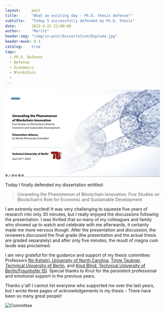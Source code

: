 ```yaml
---
layout:     post
title:      "What an exciting day - Ph.D. thesis defense!" 
subtitle:   "Today I successfully defended my Ph.D. thesis"
date:       2022-4-22 22:00:00
author:     "Moritz"
header-img: "/img/in-post/Dissertation/Diploma.jpg"
header-mask: 0.3
catalog:    true
tags:
  - Ph.D. Defense
  - Defense
  - Economics
  - Blockchain
  - 
---
```

<img src="/img/in-post/dissertation/Titlepage.png" alt="Presentation Title" width="1000"/>

Today I finally defended my dissertation entitled: 
<blockquote> 
Unraveling the Phenomenon of Blockchain Innovation: Five Studies on Blockchain’s Role for Economic and Sustainable Development
  </blockquote> 
  
I am extremly excited! It was very challenging to squeeze five years of research into only 30 minutes, but I really enjoyed the discussions following the presentation. I was thrilled that so many of my colleagues and family who showed up to watch and celebrate with me afterwards, it certainly made me more nervous though. 
After the presentation and discussion, the reviewers discussed the final grade (the presentation and the actual thesis are graded separately) and after only five minutes, the result of magna cum laude was proclaimed.

I am very grateful for the guidance and support of my thesis committee:  Professors [Nir Kshetri, University of North Carolina](https://bryan.uncg.edu/faculty-and-staff/kshetri-nir-b/), [Timm Teubner, Technical University of Berlin](https://www.tu.berlin/tds/ueber-uns/team/prof-dr-timm-teubner), and [Knut Blind, Technical University of Berlin/Fraunhofer ISI](https://www.tu.berlin/inno/ueber-uns/leitung). Special thanks to Knut for the persistent professional and emotional support in the previous years.

Thanks y'all! I cannot list everyone who supported me over the last years, but I wrote three pages of acknowledgements in my thesis - There have been so many great people!


<img src="/img/in-post/dissertation/phd.jpg" alt="Committee" width="1000"/>

       
